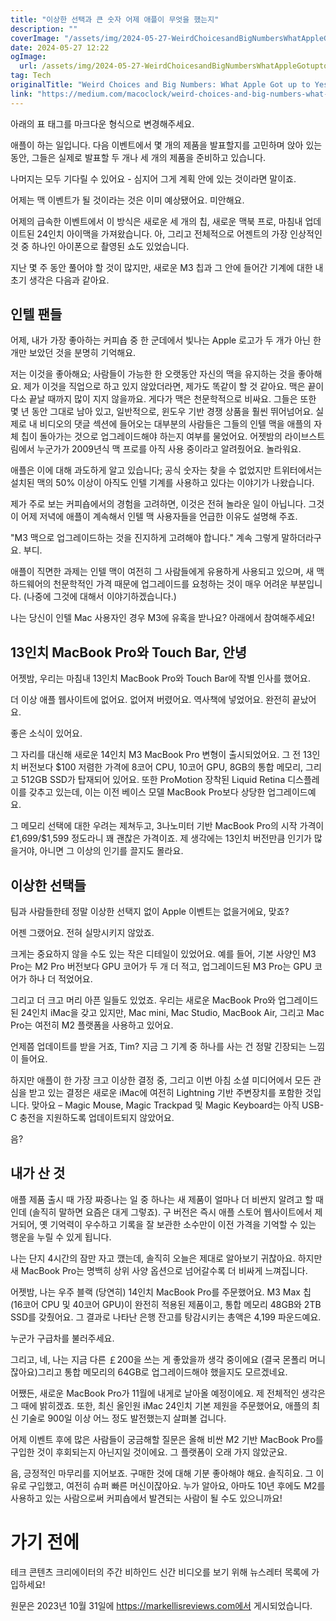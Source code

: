 ```yaml
---
title: "이상한 선택과 큰 숫자 어제 애플이 무엇을 했는지"
description: ""
coverImage: "/assets/img/2024-05-27-WeirdChoicesandBigNumbersWhatAppleGotuptoYesterday_0.png"
date: 2024-05-27 12:22
ogImage: 
  url: /assets/img/2024-05-27-WeirdChoicesandBigNumbersWhatAppleGotuptoYesterday_0.png
tag: Tech
originalTitle: "Weird Choices and Big Numbers: What Apple Got up to Yesterday"
link: "https://medium.com/macoclock/weird-choices-and-big-numbers-what-apple-got-up-to-yesterday-60f4edc9b3b7"
---
```



아래의 표 태그를 마크다운 형식으로 변경해주세요.

<div class="content-ad"></div>

애플이 하는 일입니다. 다음 이벤트에서 몇 개의 제품을 발표할지를 고민하며 앉아 있는 동안, 그들은 실제로 발표할 두 개나 세 개의 제품을 준비하고 있습니다.

나머지는 모두 기다릴 수 있어요 - 심지어 그게 계획 안에 있는 것이라면 말이죠.

어제는 맥 이벤트가 될 것이라는 것은 이미 예상됐어요. 미안해요.

어제의 급속한 이벤트에서 이 방식은 새로운 세 개의 칩, 새로운 맥북 프로, 마침내 업데이트된 24인치 아이맥을 가져왔습니다. 아, 그리고 전체적으로 어젠트의 가장 인상적인 것 중 하나인 아이폰으로 촬영된 쇼도 있었습니다.

<div class="content-ad"></div>

지난 몇 주 동안 풀어야 할 것이 많지만, 새로운 M3 칩과 그 안에 들어간 기계에 대한 내 초기 생각은 다음과 같아요.

## 인텔 팬들

어제, 내가 가장 좋아하는 커피숍 중 한 군데에서 빛나는 Apple 로고가 두 개가 아닌 한 개만 보았던 것을 분명히 기억해요.

저는 이것을 좋아해요; 사람들이 가능한 한 오랫동안 자신의 맥을 유지하는 것을 좋아해요. 제가 이것을 직업으로 하고 있지 않았더라면, 제가도 똑같이 할 것 같아요. 맥은 끝이 다소 끝날 때까지 많이 지지 않을까요. 게다가 맥은 천문학적으로 비싸요. 그들은 또한 몇 년 동안 그대로 남아 있고, 일반적으로, 윈도우 기반 경쟁 상품을 훨씬 뛰어넘어요. 실제로 내 비디오의 댓글 섹션에 들어오는 대부분의 사람들은 그들의 인텔 맥을 애플의 자체 칩이 돌아가는 것으로 업그레이드해야 하는지 여부를 물었어요. 어젯밤의 라이브스트림에서 누군가가 2009년식 맥 프로를 아직 사용 중이라고 알려줬어요. 놀라워요.

<div class="content-ad"></div>

애플은 이에 대해 과도하게 알고 있습니다; 공식 숫자는 찾을 수 없었지만 트위터에서는 설치된 맥의 50% 이상이 아직도 인텔 기계를 사용하고 있다는 이야기가 나왔습니다.

제가 주로 보는 커피숍에서의 경험을 고려하면, 이것은 전혀 놀라운 일이 아닙니다. 그것이 어제 저녁에 애플이 계속해서 인텔 맥 사용자들을 언급한 이유도 설명해 주죠.

"M3 맥으로 업그레이드하는 것을 진지하게 고려해야 합니다." 계속 그렇게 말하더라구요. 부디.

애플이 직면한 과제는 인텔 맥이 여전히 그 사람들에게 유용하게 사용되고 있으며, 새 맥 하드웨어의 천문학적인 가격 때문에 업그레이드를 요청하는 것이 매우 어려운 부분입니다. (나중에 그것에 대해서 이야기하겠습니다.)

<div class="content-ad"></div>

나는 당신이 인텔 Mac 사용자인 경우 M3에 유혹을 받나요? 아래에서 참여해주세요!

## 13인치 MacBook Pro와 Touch Bar, 안녕

어젯밤, 우리는 마침내 13인치 MacBook Pro와 Touch Bar에 작별 인사를 했어요.

더 이상 애플 웹사이트에 없어요. 없어져 버렸어요. 역사책에 넣었어요. 완전히 끝났어요.

<div class="content-ad"></div>

좋은 소식이 있어요.

그 자리를 대신해 새로운 14인치 M3 MacBook Pro 변형이 출시되었어요. 그 전 13인치 버전보다 $100 저렴한 가격에 8코어 CPU, 10코어 GPU, 8GB의 통합 메모리, 그리고 512GB SSD가 탑재되어 있어요. 또한 ProMotion 장착된 Liquid Retina 디스플레이를 갖추고 있는데, 이는 이전 베이스 모델 MacBook Pro보다 상당한 업그레이드예요.

그 메모리 선택에 대한 우려는 제쳐두고, 3나노미터 기반 MacBook Pro의 시작 가격이 £1,699/$1,599 정도라니 꽤 괜찮은 가격이죠. 제 생각에는 13인치 버전만큼 인기가 많을거야, 아니면 그 이상의 인기를 끌지도 몰라요.

## 이상한 선택들

<div class="content-ad"></div>

팀과 사람들한테 정말 이상한 선택지 없이 Apple 이벤트는 없을거에요, 맞죠?

어젠 그랬어요. 전혀 실망시키지 않았죠.

크게는 중요하지 않을 수도 있는 작은 디테일이 있었어요. 예를 들어, 기본 사양인 M3 Pro는 M2 Pro 버전보다 GPU 코어가 두 개 더 적고, 업그레이드된 M3 Pro는 GPU 코어가 하나 더 적었어요.

그리고 더 크고 머리 아픈 일들도 있었죠. 우리는 새로운 MacBook Pro와 업그레이드된 24인치 iMac을 갖고 있지만, Mac mini, Mac Studio, MacBook Air, 그리고 Mac Pro는 여전히 M2 플랫폼을 사용하고 있어요.

<div class="content-ad"></div>

언제쯤 업데이트를 받을 거죠, Tim? 지금 그 기계 중 하나를 사는 건 정말 긴장되는 느낌이 들어요.

하지만 애플이 한 가장 크고 이상한 결정 중, 그리고 이번 아침 소셜 미디어에서 모든 관심을 받고 있는 결정은 새로운 iMac에 여전히 Lightning 기반 주변장치를 포함한 것입니다. 맞아요 – Magic Mouse, Magic Trackpad 및 Magic Keyboard는 아직 USB-C 충전을 지원하도록 업데이트되지 않았어요.

음?

## 내가 산 것

<div class="content-ad"></div>

애플 제품 출시 때 가장 짜증나는 일 중 하나는 새 제품이 얼마나 더 비싼지 알려고 할 때인데 (솔직히 말하면 요즘은 대게 그렇죠). 구 버전은 즉시 애플 스토어 웹사이트에서 제거되어, 옛 기억력이 우수하고 기록을 잘 보관한 소수만이 이전 가격을 기억할 수 있는 행운을 누릴 수 있게 됩니다.

나는 단지 4시간의 잠만 자고 깼는데, 솔직히 오늘은 제대로 알아보기 귀찮아요. 하지만 새 MacBook Pro는 명백히 상위 사양 옵션으로 넘어갈수록 더 비싸게 느껴집니다.

어젯밤, 나는 우주 블랙 (당연히) 14인치 MacBook Pro를 주문했어요. M3 Max 칩 (16코어 CPU 및 40코어 GPU)이 완전히 적용된 제품이고, 통합 메모리 48GB와 2TB SSD를 갖췄어요. 그 결과로 나타난 은행 잔고를 탕감시키는 총액은 4,199 파운드예요.

누군가 구급차를 불러주세요.

<div class="content-ad"></div>

그리고, 네, 나는 지금 다른 ￡200을 쓰는 게 좋았을까 생각 중이에요 (결국 몬폴리 머니잖아요)그리고 통합 메모리의 64GB로 업그레이드해야 했을지도 모르겠네요.

어쨌든, 새로운 MacBook Pro가 11월에 내게로 날아올 예정이에요. 제 전체적인 생각은 그 때에 밝히겠죠. 또한, 최신 올인원 iMac 24인치 기본 제원을 주문했어요, 애플의 최신 기술로 900일 이상 어느 정도 발전했는지 살펴볼 겁니다.

어제 이벤트 후에 많은 사람들이 궁금해할 질문은 올해 비싼 M2 기반 MacBook Pro를 구입한 것이 후회되는지 아닌지일 것이에요. 그 플랫폼이 오래 가지 않았군요.

음, 긍정적인 마무리를 지어보죠. 구매한 것에 대해 기분 좋아해야 해요. 솔직히요. 그 이유로 구입했고, 여전히 슈퍼 빠른 머신이잖아요. 누가 알아요, 아마도 10년 후에도 M2를 사용하고 있는 사람으로써 커피숍에서 발견되는 사람이 될 수도 있으니까요!


<div class="content-ad"></div>

# 가기 전에

테크 콘텐츠 크리에이터의 주간 비하인드 신간 비디오를 보기 위해 뉴스레터 목록에 가입하세요!

원문은 2023년 10월 31일에 https://markellisreviews.com에서 게시되었습니다.